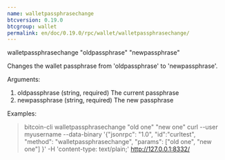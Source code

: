 ```yaml
---
name: walletpassphrasechange
btcversion: 0.19.0
btcgroup: wallet
permalink: en/doc/0.19.0/rpc/wallet/walletpassphrasechange/
---
```


walletpassphrasechange "oldpassphrase" "newpassphrase"

Changes the wallet passphrase from 'oldpassphrase' to 'newpassphrase'.

Arguments:
1. oldpassphrase    (string, required) The current passphrase
2. newpassphrase    (string, required) The new passphrase

Examples:
> bitcoin-cli walletpassphrasechange "old one" "new one"
> curl --user myusername --data-binary '{"jsonrpc": "1.0", "id":"curltest", "method": "walletpassphrasechange", "params": ["old one", "new one"] }' -H 'content-type: text/plain;' http://127.0.0.1:8332/



